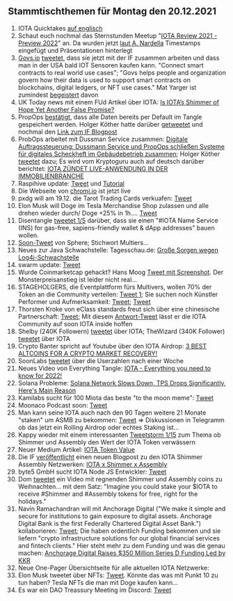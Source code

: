 ## Stammtischthemen für Montag den 20.12.2021

1. IOTA Quicktakes [auf englisch](https://www.youtube.com/watch?v=av0Sdgf_TPk&feature=youtu.be)
2. Schaut euch nochmal das Sternstunden Meetup "[IOTA Review 2021 - Preview 2022](2021-12-20/README.md)" an. Da wurden jetzt [laut A. Nardella](https://twitter.com/antonionardella/status/1470321178308972544?s=20) Timestamps eingefügt und Präsentationen hinterlegt
3. [Govs.io](goves.io) [tweetet](https://twitter.com/govs_io/status/1470555429491163138?s=20), dass sie jetzt mit der IF zusammen arbeiten und dass man in der USA bald IOT Sensoren kaufen kann. "Connect smart contracts to real world use cases"; "Govs helps people and organization govern how their data is used to support smart contracts on blockchains, digital ledgers, or NFT use cases." Mat Yarger ist zumindest [begeistert](https://twitter.com/Mat_Yarger/status/1470604930687901702?s=20) davon
4. UK Today news mit einem FUd Artikel über IOTA: [Is IOTA’s Shimmer of Hope Yet Another False Promise?](https://todayuknews.com/crypto-currency/is-iotas-shimmer-of-hope-yet-another-false-promise/)
5. PropOps [bestätigt](https://twitter.com/propops_cloud/status/1470537698477813767?s=20), dass alle Daten bereits per Default im Tangle gespeichert werden. Holger Köther hatte darüber [getweetet](https://twitter.com/HolgerKoether/status/1470438474549497865?s=20) und nochmal den [Link zum IF Blogpost](https://blog.iota.org/propops-tracks-real-estate-operations-on-the-tangle/)
6. ProbOps arbeitet mit Dussman Service zusammen: [Digitale Auftragssteuerung: Dussmann Service und PropOps schließen Systeme für digitales Scheckheft im Gebäudebetrieb zusammen](https://www.dussmann.com/dussmann-service/news/detail/article/digitale-auftragssteuerung-dussmann-service-und-propops-schliessen-systeme-fuer-digitales-scheckheft-im-gebaeudebetrieb-zusammen/); Holger Köther [tweetet](https://twitter.com/HolgerKoether/status/1470735242323443724?s=20) dazu; Es wird vom Kryptoguru auch auf deutsch darüber berichtet: [IOTA ZÜNDET LIVE-ANWENDUNG IN DER IMMOBILIENBRANCHE](https://krypto-guru.de/news/iota-immobilienbranche/)
7. Raspihive update: [Tweet](https://twitter.com/raspihive/status/1470647399265841152?s=20) und [Tutorial](https://iota-industrie-4-0.blogspot.com/2021/12/tutorial-zur-installation-und.html)
8. Die Webseite von [chromi.io](https://www.cromy.io/#) ist jetzt live
9. pxdg will am 19.12. die Tarot Trading Cards verkuafen: [Tweet](https://twitter.com/pxdg3/status/1470709922543329288?s=20)
10. Elon Musk will Doge im Tesla Merchandise Shop zulassen und alle drehen wieder durch/ Doge +25% in 1h.... [Tweet](https://twitter.com/elonmusk/status/1470703708677840896?s=20)
11. Disentangle [tweetet 1/5](https://twitter.com/disentangleDNS/status/1470747203635494916?s=20) darüber, dass sie einen "#IOTA Name Service (INS) for gas-free, sapiens-friendly wallet & dApp addresses" bauen wollen.
12. [Soon-Tweet](https://twitter.com/Sphere_Hub_io/status/1470639016349417473?s=20) von Sphere; Stichwort Multiers...
13. Neues zur Java Schwachstelle: Tagesschau.de: [Große Sorgen wegen Log4j-Schwachstelle](https://www.tagesschau.de/inland/bsi-schadsoftware-103.html)
14. swarm update: [Tweet](https://twitter.com/TANGLEBAY/status/1470771230835945499?s=20)
15. Wurde Coinmarketcap gehackt? Hans Moog [Tweet mit Screenshot](https://twitter.com/hus_qy/status/1470870584032731136?s=20). Der Monsterpreisanstieg ist leider nicht real...
16. STAGEHOLGERS, die Eventplattform fürs Multivers, wollen 70% der Token an die Community verteilen: [Tweet 1](https://twitter.com/stageholders/status/1470824446055301122?s=20); Sie suchen noch Künstler Performer und Aufmerksamkeit: [Tweet](https://twitter.com/stageholders/status/1470824653526650887?s=20); [Tweet](https://twitter.com/stageholders/status/1471036961045598208?s=20)
17. Thorsten Kroke von eClass standards freut sich über eine chinesische Partnerschaft: [Tweet](https://twitter.com/KrokeThorsten/status/1471018725742624768?s=20); Mit diesem [Antwort-Tweet](https://twitter.com/KrokeThorsten/status/1471041318231199749?s=20) lässt er die IOTA Community auf soon IOTA inside hoffen
18. Shelby (240K Followern) [tweetet](https://twitter.com/CryptoNewton/status/1470863966280761349?s=20) über IOTA; TheWizard (340K Follower) [tweetet](https://twitter.com/CryptoWizardd/status/1470890102519959555?s=20) über IOTA
19. Crypto Banter spricht auf Youtube über den IOTA Airdrop: [3 BEST ALTCOINS FOR A CRYPTO MARKET RECOVERY!](https://youtu.be/8fi6UzphpGY?t=942)
20. SoonLabs [tweetet](https://twitter.com/soon_labs/status/1470819688821112836?s=20) über die Userzahlen nach einer Woche
21. Neues Video von Everything Tangle: [IOTA - Everything you need to know for 2022!](https://www.youtube.com/watch?v=RTZzPQz9IK4&feature=youtu.be)
22. Solana Probleme: [Solana Network Slows Down, TPS Drops Significantly, Here's Main Reason](https://u.today/solana-network-slows-down-tps-drops-significantly-heres-main-reason)
23. Kamilabs sucht für 100 Miota das beste "to the moon meme": [Tweet](https://twitter.com/kamilabsstudio/status/1471100026990604288?s=20)
24. Moonaco Podcast soon: [Tweet](https://twitter.com/Moonaco5/status/1471366247510122500?s=20)
25. Man kann seine IOTA auch nach den 90 Tagen weitere 21 Monate "staken" um ASMB zu bekommen: [Tweet](https://twitter.com/Vrom14286662/status/1471243771371216898?s=20) => Diskussionen in Telegramm ob das jetzt ein Rolling Airdrop oder echtes Staking ist...
26. Kappy wieder mit einem interessanten [Tweetstorm 1/15](https://twitter.com/Rob_Daykin/status/1471216101132578822?s=20) zum Thema ob Shimmer und Assembly den Wert der IOTA Token verwässern
27. Neuer Medium Artikel: [IOTA Token Value](https://medium.com/@bhwsvsjkx/iota-token-value-bcc20b54c703)
28. Die IF [veröffentlicht](https://twitter.com/iota/status/1471149490174410754?s=20) einen neuen Blogpost zu den IOTA Shimmer Assembly Netzwerken: [IOTA x Shimmer x Assembly](https://blog.iota.org/iota-shimmer-assembly/)
29. byte5 GmbH sucht IOTA Node JS Entwickler: [Tweet](https://twitter.com/byte5/status/1471404729876066306?s=20)
30. Dom [tweetet](https://twitter.com/DomSchiener/status/1471166070488805386?s=20) ein Video mit regnenden Shimmer und Assembly coins zu Weihnachten... mit dem Satz: "Imagine you could stake your $IOTA to receive #Shimmer and #Assembly tokens for free, right for the holidays."
31. Navin Ramachandran will mit Anchorage Digital ("We make it simple and secure for institutions to gain exposure to digital assets. Anchorage Digital Bank is the first Federally Chartered Digital Asset Bank.") kollaborieren: [Tweet](https://twitter.com/navinram999/status/1471278612057931777?s=20); Die haben ordentlich Funding bekommen und sie liefern "crypto infrastructure solutions for our global financial services and fintech clients." Hier steht mehr zu dem Funding und was die genau machen: [Anchorage Digital Raises $350 Million Series D Funding Led by KKR](https://medium.com/anchorage/anchorage-digital-raises-350-million-series-d-funding-led-by-kkr-3b3dde491298)
32. Neue One-Pager Übersichtseite für alle aktuellen IOTA Netzwerke: [](https://www.docdroid.net/QvXt2Sc/overview-iota-pdf)
33. Elon Musk tweetet über NFTs: [Tweet](https://twitter.com/elonmusk/status/1471338213549744130?s=20). Könnte das was mit Punkt 10 zu tun haben? Tesla NFTs die man mit Doge kaufen kann...
34. Es war ein DAO Treassury Meeting im Discord: [Tweet](https://twitter.com/PhyloIota/status/1471445672628875264?s=20)
